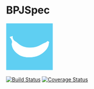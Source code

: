 # BPJSpec
![BPJSpec](bpjspec.png)

[![Build Status](https://travis-ci.org/mweastwood/BPJSpec.jl.svg?branch=master)](https://travis-ci.org/mweastwood/BPJSpec.jl)
[![Coverage Status](https://coveralls.io/repos/mweastwood/BPJSpec.jl/badge.svg?branch=master)](https://coveralls.io/r/mweastwood/BPJSpec.jl?branch=master)

